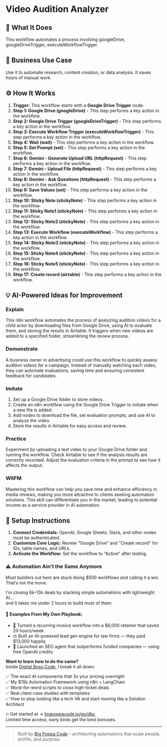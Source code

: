 # Video Audition Analyzer

## 🚀 What It Does
This workflow automates a process involving googleDrive, googleDriveTrigger, executeWorkflowTrigger.

## 💼 Business Use Case
Use it to automate research, content creation, or data analysis. It saves hours of manual work.

## ⚙️ How It Works
1.  **Trigger:** This workflow starts with a **Google Drive Trigger** node.
2. **Step 1: Google Drive (googleDrive)** - This step performs a key action in the workflow.
3. **Step 2: Google Drive Trigger (googleDriveTrigger)** - This step performs a key action in the workflow.
4. **Step 3: Execute Workflow Trigger (executeWorkflowTrigger)** - This step performs a key action in the workflow.
5. **Step 4: Wait (wait)** - This step performs a key action in the workflow.
6. **Step 5: Set Prompt (set)** - This step performs a key action in the workflow.
7. **Step 6: Gemini - Generate Upload URL (httpRequest)** - This step performs a key action in the workflow.
8. **Step 7: Gemini - Upload File (httpRequest)** - This step performs a key action in the workflow.
9. **Step 8: Gemini - Ask Questions (httpRequest)** - This step performs a key action in the workflow.
10. **Step 9: Save Values (set)** - This step performs a key action in the workflow.
11. **Step 10: Sticky Note (stickyNote)** - This step performs a key action in the workflow.
12. **Step 11: Sticky Note1 (stickyNote)** - This step performs a key action in the workflow.
13. **Step 12: Sticky Note2 (stickyNote)** - This step performs a key action in the workflow.
14. **Step 13: Execute Workflow (executeWorkflow)** - This step performs a key action in the workflow.
15. **Step 14: Sticky Note3 (stickyNote)** - This step performs a key action in the workflow.
16. **Step 15: Sticky Note4 (stickyNote)** - This step performs a key action in the workflow.
17. **Step 16: Sticky Note5 (stickyNote)** - This step performs a key action in the workflow.
18. **Step 17: Create record (airtable)** - This step performs a key action in the workflow.

## 💡 AI-Powered Ideas for Improvement
### Explain
This n8n workflow automates the process of analyzing audition videos for a child actor by downloading files from Google Drive, using AI to evaluate them, and storing the results in Airtable. It triggers when new videos are added to a specified folder, streamlining the review process.

### Demonstrate
A business owner in advertising could use this workflow to quickly assess audition videos for a campaign. Instead of manually watching each video, they can automate evaluations, saving time and ensuring consistent feedback for candidates.

### Imitate
1. Set up a Google Drive folder to store videos.
2. Create an n8n workflow using the Google Drive Trigger to initiate when a new file is added.
3. Add nodes to download the file, set evaluation prompts, and use AI to analyze the video.
4. Store the results in Airtable for easy access and review.

### Practice
Experiment by uploading a test video to your Google Drive folder and running the workflow. Check Airtable to see if the analysis results are correctly recorded. Adjust the evaluation criteria in the prompt to see how it affects the output.

### WIIFM
Mastering this workflow can help you save time and enhance efficiency in media reviews, making you more attractive to clients seeking automation solutions. This skill can differentiate you in the market, leading to potential income as a service provider in AI automation.

## 🔧 Setup Instructions
1. **Connect Credentials:** OpenAI, Google Sheets, Slack, and other nodes must be authenticated.
2. **Customize Core Logic:** Review "Google Drive" and "Create record" for IDs, table names, and URLs.
3. **Activate the Workflow:** Set the workflow to "Active" after testing.

### ⚠️ Automation Ain’t the Same Anymore

Most builders out here are stuck doing $500 workflows and calling it a win.  
That’s not the move.  

I'm closing $6k–$13k deals by stacking simple automations with lightweight AI...  
and it takes me under 2 hours to build most of them.

#### 🧠 Examples From My Own Playbook:
- 🔁 Turned a recurring invoice workflow into a $6,000 retainer that saved 20 hours/week  
- ⚖️ Built an AI-powered lead gen engine for law firms — they paid $13,000 happily  
- 🚀 Launched an SEO agent that outperforms funded companies — using free OpenAI credits  

**Want to learn how to do the same?**  
Inside [Digital Boss Code](https://bigpoppacode.io/go/dbc), I break it all down:

✅ The exact AI components that 3x your pricing overnight  
✅ My $15k Automation Framework using n8n + LangChain  
✅ Word-for-word scripts to close high-ticket deals  
✅ Real client case studies with templates  
✅ How to stop looking like a tech VA and start moving like a Solution Architect  

🔥 Get started at → [bigpoppacode.io/go/dbc](https://bigpoppacode.io/go/dbc)  
Limited time access, early birds get the best bonuses.

---
> Built by [Big Poppa Code](https://bigpoppacode.io) – architecting automations that scale people, profits, and purpose.
